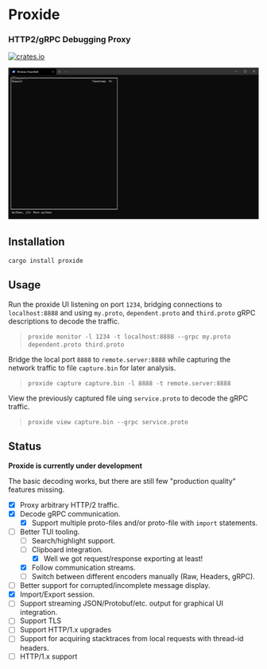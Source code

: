 # Proxide
### HTTP2/gRPC Debugging Proxy

[![crates.io](https://img.shields.io/crates/v/proxide.svg)](https://crates.io/crates/proxide)

![Demo](images/proxide.gif)

## Installation

```
cargo install proxide
```

## Usage

Run the proxide UI listening on port `1234`, bridging connections to
`localhost:8888` and using `my.proto`, `dependent.proto` and `third.proto` gRPC
descriptions to decode the traffic.

> ```
> proxide monitor -l 1234 -t localhost:8888 --grpc my.proto dependent.proto third.proto
> ```

Bridge the local port `8888` to `remote.server:8888` while capturing the
network traffic to file `capture.bin` for later analysis.

> ```
> proxide capture capture.bin -l 8888 -t remote.server:8888
> ```

View the previously captured file uing `service.proto` to decode the gRPC
traffic.

> ```
> proxide view capture.bin --grpc service.proto
> ```

## Status

**Proxide is currently under development**

The basic decoding works, but there are still few "production quality" features
missing.

- [x] Proxy arbitrary HTTP/2 traffic.
- [x] Decode gRPC communication.
  - [x] Support multiple proto-files and/or proto-file with `import` statements.
- [ ] Better TUI tooling.
  - [ ] Search/highlight support.
  - [ ] Clipboard integration.
    - [x] Well we got request/response exporting at least!
  - [x] Follow communication streams.
  - [ ] Switch between different encoders manually (Raw, Headers, gRPC).
- [ ] Better support for corrupted/incomplete message display.
- [x] Import/Export session.
- [ ] Support streaming JSON/Protobuf/etc. output for graphical UI integration.
- [ ] Support TLS
- [ ] Support HTTP/1.x upgrades
- [ ] Support for acquiring stacktraces from local requests with thread-id
  headers.
- [ ] HTTP/1.x support
